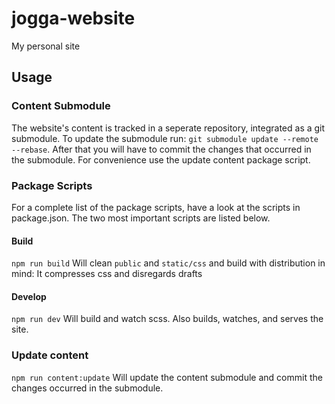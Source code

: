 # jogga-website
My personal site

## Usage

### Content Submodule
The website's content is tracked in a seperate repository, integrated as a git submodule. To update the submodule run: `git submodule update --remote --rebase`. After that you will have to commit the changes that occurred in the submodule. For convenience use the update content package script.

### Package Scripts 
For a complete list of the package scripts, have a look at the scripts in package.json. The two most important scripts are listed below.

#### Build
```npm run build```
Will clean `public` and `static/css` and build with distribution in mind: It compresses css and disregards drafts

#### Develop
```npm run dev```
Will build and watch scss. Also builds, watches, and serves the site.

### Update content
```npm run content:update```
Will update the content submodule and commit the changes occurred in the submodule.